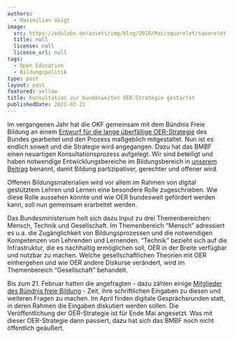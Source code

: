 ```yaml
---
authors:
  - Maximilian Voigt
image:
  src: https://edulabs.de/assets/img/blog/2018/Mai/squarelet/squarelet.jpg
  title: null
  license: null
  license_url: null
tags:
  - Open Education
  - Bildungspolitik
type: post
layout: post
featured: yellow
title: Konsultation zur bundesweiten OER-Strategie gestartet
publishedDate: 2021-02-21
---
```


Im vergangenen Jahr hat die OKF gemeinsam mit dem Bündnis Freie Bildung an einem [Entwurf für die lange überfällige OER-Strategie](https://okfn.de/blog/2020/09/open-education-strategie-unser-vorschlag/) des Bundes gearbeitet und den Prozess maßgeblich mitgestaltet. Nun ist es endlich soweit und die Strategie wird angegangen. Dazu hat das BMBF einen neuartigen Konsultationsprozess aufgelegt. Wir sind beteiligt und haben notwendige Entwicklungsbereiche im Bildungsbereich in [unserem Beitrag](https://raw.githubusercontent.com/okfde/okfn.de/main/static/files/blog/2021/01/Konsultation_OER-Strategie_Themenbereich_Gesellschaft_OKF_DE.pdf) benannt, damit Bildung partizipativer, gerechter und offener wird.

Offenen Bildungsmaterialien wird vor allem im Rahmen von digital gestütztem Lehren und Lernen eine besondere Rolle zugeschrieben. Wie diese Rolle aussehen könnte und wie OER bundesweit gefördert werden kann, soll nun gemeinsam erarbeitet werden.

Das Bundesministerium holt sich dazu Input zu drei Themenbereichen: Mensch, Technik und Gesellschaft. Im Themenbereich “Mensch” adressiert es u.a. die Zugänglichkeit von Bildungsprozessen und die notwendigen Kompetenzen von Lehrenden und Lernenden. “Technik” bezieht sich auf die Infrastruktur, die es nachhaltig ermöglichen soll, OER in der Breite verfügbar und nutzbar zu machen. Welche gesellschaftlichen Theorien mit OER einhergehen und wie OER andere Diskurse verändert, wird im Themenbereich “Gesellschaft” behandelt.

Bis zum 21. Februar hatten die angefragten - dazu zählen einige [Mitglieder des Bündnis freie Bildung](https://buendnis-freie-bildung.de/2021/02/12/eine-oer-strategie-fuer-deutschland/) - Zeit, ihre schriftlichen Eingaben zu diesen und weiteren Fragen zu machen. Im April finden digitale Gesprächsrunden statt, in deren Rahmen die Eingaben diskutiert werden sollen. Die Veröffentlichung der OER-Strategie ist für Ende Mai angesetzt. Was mit dieser OER-Strategie dann passiert, dazu hat sich das BMBF noch nicht öffentlich geäußert.
